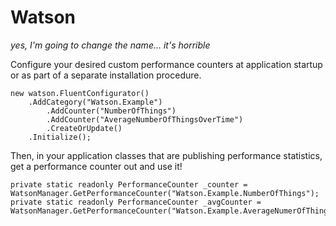# Watson
*yes, I'm going to change the name... it's horrible*

Configure your desired custom performance counters at application startup or as part of a separate installation procedure.

    new watson.FluentConfigurator()
        .AddCategory("Watson.Example")
            .AddCounter("NumberOfThings")
            .AddCounter("AverageNumberOfThingsOverTime")
            .CreateOrUpdate()
        .Initialize();
        
        
Then, in your application classes that are publishing performance statistics, get a performance counter out and use it!

    private static readonly PerformanceCounter _counter = WatsonManager.GetPerformanceCounter("Watson.Example.NumberOfThings");
    private static readonly PerformanceCounter _avgCounter = WatsonManager.GetPerformanceCounter("Watson.Example.AverageNumerOfThingsOverTime");